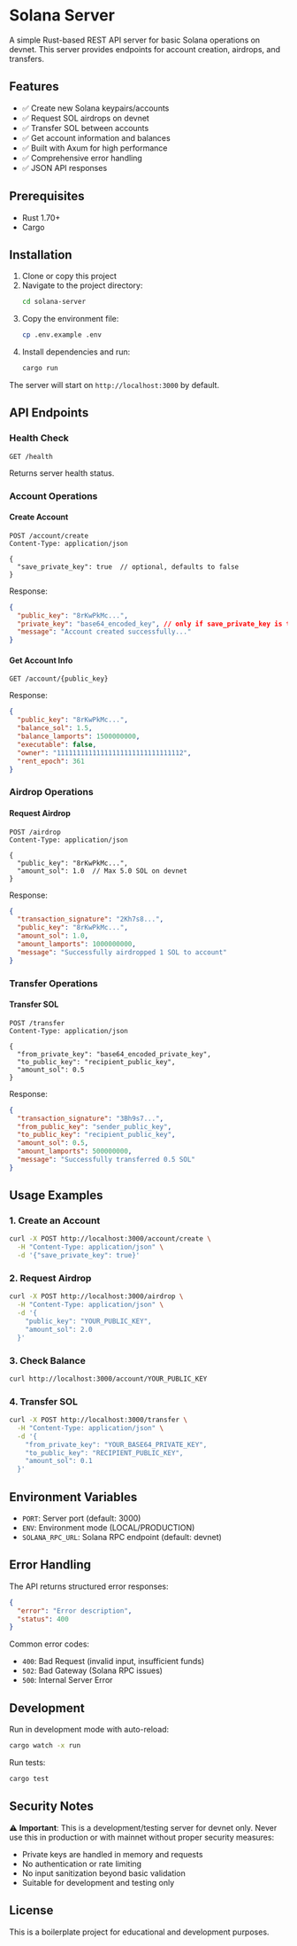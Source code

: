 # Solana Server

A simple Rust-based REST API server for basic Solana operations on devnet. This server provides endpoints for account creation, airdrops, and transfers.

## Features

- ✅ Create new Solana keypairs/accounts
- ✅ Request SOL airdrops on devnet
- ✅ Transfer SOL between accounts
- ✅ Get account information and balances
- ✅ Built with Axum for high performance
- ✅ Comprehensive error handling
- ✅ JSON API responses

## Prerequisites

- Rust 1.70+ 
- Cargo

## Installation

1. Clone or copy this project
2. Navigate to the project directory:
   ```bash
   cd solana-server
   ```
3. Copy the environment file:
   ```bash
   cp .env.example .env
   ```
4. Install dependencies and run:
   ```bash
   cargo run
   ```

The server will start on `http://localhost:3000` by default.

## API Endpoints

### Health Check
```
GET /health
```
Returns server health status.

### Account Operations

#### Create Account
```
POST /account/create
Content-Type: application/json

{
  "save_private_key": true  // optional, defaults to false
}
```

Response:
```json
{
  "public_key": "8rKwPkMc...",
  "private_key": "base64_encoded_key", // only if save_private_key is true
  "message": "Account created successfully..."
}
```

#### Get Account Info
```
GET /account/{public_key}
```

Response:
```json
{
  "public_key": "8rKwPkMc...",
  "balance_sol": 1.5,
  "balance_lamports": 1500000000,
  "executable": false,
  "owner": "11111111111111111111111111111112",
  "rent_epoch": 361
}
```

### Airdrop Operations

#### Request Airdrop
```
POST /airdrop
Content-Type: application/json

{
  "public_key": "8rKwPkMc...",
  "amount_sol": 1.0  // Max 5.0 SOL on devnet
}
```

Response:
```json
{
  "transaction_signature": "2Kh7s8...",
  "public_key": "8rKwPkMc...",
  "amount_sol": 1.0,
  "amount_lamports": 1000000000,
  "message": "Successfully airdropped 1 SOL to account"
}
```

### Transfer Operations

#### Transfer SOL
```
POST /transfer
Content-Type: application/json

{
  "from_private_key": "base64_encoded_private_key",
  "to_public_key": "recipient_public_key",
  "amount_sol": 0.5
}
```

Response:
```json
{
  "transaction_signature": "3Bh9s7...",
  "from_public_key": "sender_public_key",
  "to_public_key": "recipient_public_key",
  "amount_sol": 0.5,
  "amount_lamports": 500000000,
  "message": "Successfully transferred 0.5 SOL"
}
```

## Usage Examples

### 1. Create an Account
```bash
curl -X POST http://localhost:3000/account/create \
  -H "Content-Type: application/json" \
  -d '{"save_private_key": true}'
```

### 2. Request Airdrop
```bash
curl -X POST http://localhost:3000/airdrop \
  -H "Content-Type: application/json" \
  -d '{
    "public_key": "YOUR_PUBLIC_KEY",
    "amount_sol": 2.0
  }'
```

### 3. Check Balance
```bash
curl http://localhost:3000/account/YOUR_PUBLIC_KEY
```

### 4. Transfer SOL
```bash
curl -X POST http://localhost:3000/transfer \
  -H "Content-Type: application/json" \
  -d '{
    "from_private_key": "YOUR_BASE64_PRIVATE_KEY",
    "to_public_key": "RECIPIENT_PUBLIC_KEY", 
    "amount_sol": 0.1
  }'
```

## Environment Variables

- `PORT`: Server port (default: 3000)
- `ENV`: Environment mode (LOCAL/PRODUCTION)
- `SOLANA_RPC_URL`: Solana RPC endpoint (default: devnet)

## Error Handling

The API returns structured error responses:

```json
{
  "error": "Error description",
  "status": 400
}
```

Common error codes:
- `400`: Bad Request (invalid input, insufficient funds)
- `502`: Bad Gateway (Solana RPC issues)
- `500`: Internal Server Error

## Development

Run in development mode with auto-reload:
```bash
cargo watch -x run
```

Run tests:
```bash
cargo test
```

## Security Notes

⚠️ **Important**: This is a development/testing server for devnet only. Never use this in production or with mainnet without proper security measures:

- Private keys are handled in memory and requests
- No authentication or rate limiting
- No input sanitization beyond basic validation
- Suitable for development and testing only

## License

This is a boilerplate project for educational and development purposes. 